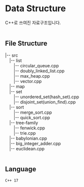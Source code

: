 # Data Structure
C++로 쓰여진 자료구조입니다.
<br>
<br>

## File Structure

|-- src <br>
&emsp;|-- list <br>
&emsp;&emsp;|-- circular_queue.cpp <br>
&emsp;&emsp;|-- doubly_linked_list.cpp <br>
&emsp;&emsp;|-- max_heap.cpp <br>
&emsp;&emsp;|-- vector.cpp <br>
&emsp;|-- map <br>
&emsp;|-- set <br>
&emsp;&emsp;|-- unordered_set(hash_set).cpp <br>
&emsp;&emsp;|-- disjoint_set(union_find).cpp <br>
&emsp;|-- sort <br>
&emsp;&emsp;|-- merge_sort.cpp <br>
&emsp;&emsp;|-- quick_sort.cpp <br>
&emsp;|-- tree-family <br>
&emsp;&emsp;|-- fenwick.cpp <br>
&emsp;&emsp;|-- trie.cpp <br>
&emsp;|-- babylonian.cpp <br>
&emsp;|-- big_integer_adder.cpp <br>
&emsp;|-- euclidean.cpp <br>
<br>

## Language
<code>C++ 17</code>
<br>
